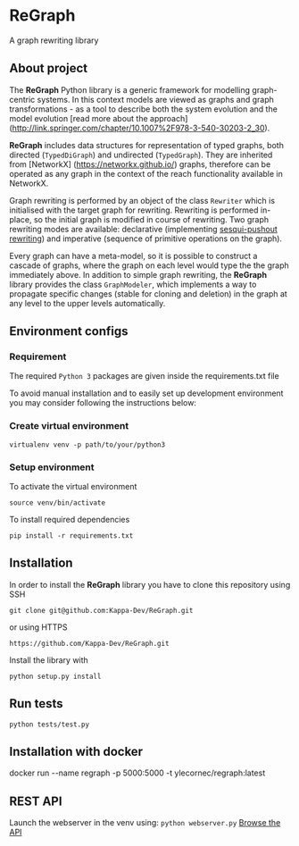 # ReGraph

A graph rewriting library

## About project

The **ReGraph** Python library is a generic framework for modelling graph-centric systems. In this context models are viewed as graphs and graph transformations - as a tool to describe both the system evolution and the model evolution [read more about the approach] (http://link.springer.com/chapter/10.1007%2F978-3-540-30203-2_30). 

**ReGraph** includes data structures for representation of typed graphs, both directed (`TypedDiGraph`) and undirected (`TypedGraph`). They are inherited from [NetworkX] (https://networkx.github.io/) graphs, therefore can be operated as any graph in the context of the reach functionality available in NetworkX.

Graph rewriting is performed by an object of the class `Rewriter` which is initialised with the target graph for rewriting. Rewriting is performed in-place, so the initial graph is modified in course of rewriting. Two graph rewriting modes are available: declarative (implementing [sesqui-pushout rewriting](http://link.springer.com/chapter/10.1007%2F11841883_4)) and imperative (sequence of primitive operations on the graph).

Every graph can have a meta-model, so it is possible to construct a cascade of graphs, where the graph on each level would type the the graph immediately above. In addition to simple graph rewriting, the **ReGraph** library provides the class `GraphModeler`, which implements a way to propagate specific changes (stable for cloning and deletion) in the graph at any level to the upper levels automatically.


## Environment configs 

### Requirement

The required `Python 3` packages are given inside the requirements.txt file

To avoid manual installation and to easily set up development environment you may consider following the instructions below:

### Create virtual environment

```
virtualenv venv -p path/to/your/python3
```

### Setup environment

To activate the virtual environment
```
source venv/bin/activate
```

To install required dependencies
```
pip install -r requirements.txt
```

## Installation

In order to install the **ReGraph** library you have to clone this repository using SSH
```
git clone git@github.com:Kappa-Dev/ReGraph.git
```
or using HTTPS
```
https://github.com/Kappa-Dev/ReGraph.git
```
Install the library with
```
python setup.py install
```

## Run tests

```
python tests/test.py
```
## Installation with docker
docker run --name regraph -p 5000:5000 -t ylecornec/regraph:latest

## REST API

Launch the webserver in the venv using: `python webserver.py`
[Browse the API](http://petstore.swagger.io/?url=https://raw.githubusercontent.com/Kappa-Dev/ReGraph/master/iRegraph_api.yaml)


